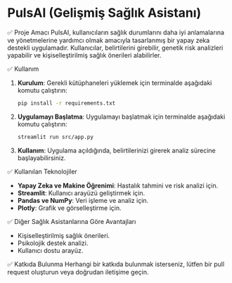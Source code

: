# PulsAI (Gelişmiş Sağlık Asistanı)

✅ Proje Amacı
PulsAI, kullanıcıların sağlık durumlarını daha iyi anlamalarına ve yönetmelerine yardımcı olmak amacıyla tasarlanmış bir yapay zeka destekli uygulamadır. Kullanıcılar, belirtilerini girebilir, genetik risk analizleri yapabilir ve kişiselleştirilmiş sağlık önerileri alabilirler.

✅ Kullanım
1. **Kurulum**: Gerekli kütüphaneleri yüklemek için terminalde aşağıdaki komutu çalıştırın:
   ```bash
   pip install -r requirements.txt
   ```

2. **Uygulamayı Başlatma**: Uygulamayı başlatmak için terminalde aşağıdaki komutu çalıştırın:
   ```bash
   streamlit run src/app.py
   ```

3. **Kullanım**: Uygulama açıldığında, belirtilerinizi girerek analiz sürecine başlayabilirsiniz.

✅ Kullanılan Teknolojiler
- **Yapay Zeka ve Makine Öğrenimi**: Hastalık tahmini ve risk analizi için.
- **Streamlit**: Kullanıcı arayüzü geliştirmek için.
- **Pandas ve NumPy**: Veri işleme ve analiz için.
- **Plotly**: Grafik ve görselleştirme için.

✅ Diğer Sağlık Asistanlarına Göre Avantajları
- Kişiselleştirilmiş sağlık önerileri.
- Psikolojik destek analizi.
- Kullanıcı dostu arayüz.

✅ Katkıda Bulunma
Herhangi bir katkıda bulunmak isterseniz, lütfen bir pull request oluşturun veya doğrudan iletişime geçin.
